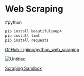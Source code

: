 # Web Scraping

#python

```bash
pip install beautifulsoup4
pip install lxml
pip install requests
```

[GitHub - igijon/python_web_scraping](https://github.com/igijon/python_web_scraping)

![Untitled](11%20📈%20SGE%202022-2023/03%20UD5%20Python/Web%20Scraping/Untitled.png)

[Scraping Sandbox](https://toscrape.com/)